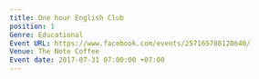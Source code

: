 ```yaml
---
title: One hour English Club
position: 1
Genre: Educational
Event URL: https://www.facebook.com/events/257165708120640/
Venue: The Note Coffee
Event date: 2017-07-31 07:00:00 +07:00
---
```


